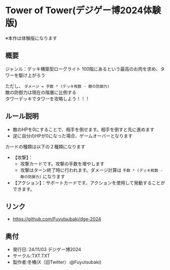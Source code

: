 # Tower of Tower(デジゲー博2024体験版)

※本作は体験版になります

## 概要

ジャンル：デッキ構築型ローグライト
100階にあるという最高のお肉を求め、タワーを駆け上がろう

ただし、 `ダメージ = 手数 * (デッキ枚数 - 敵の防御力)`  
敵の防御力は現在の階層に比例する  
タワーデッキでタワーを攻略しよう！！！

## ルール説明

- 敵のHPを0にすることで、相手を倒せます。相手を倒すと先に進めます
- 逆に自分のHPが0になった場合、ゲームオーバーとなります

カードの種類は以下の２種類になります

- 【攻撃】：
    - 攻撃カードです。攻撃の手数を増やします
    - 攻撃はターン終了時に行われます。ダメージ計算は `手数 * (デッキ枚数 - 敵の防御力)` になります
- 【アクション】：サポートカードです。アクションを使用して発動することができます。

## リンク

- https://github.com/Fuyutsubaki/dge-2024

## 奥付

- 発行日: 24/11/03 デジゲー博2024
- サークル:TXT.TXT 
- 製作者:冬椿(X（旧Twitter）:@Fuyutsubaki)

